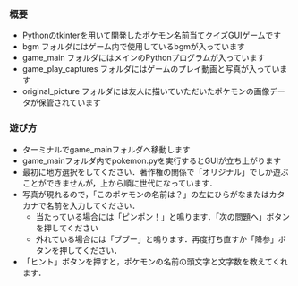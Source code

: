 ### 概要
* Pythonのtkinterを用いて開発したポケモン名前当てクイズGUIゲームです
* bgm フォルダにはゲーム内で使用しているbgmが入っています
* game_main フォルダにはメインのPythonプログラムが入っています
* game_play_captures フォルダにはゲームのプレイ動画と写真が入っています
* original_picture フォルダには友人に描いていただいたポケモンの画像データが保管されています

### 遊び方
* ターミナルでgame_mainフォルダへ移動します
* game_mainフォルダ内でpokemon.pyを実行するとGUIが立ち上がります
* 最初に地方選択をしてください．著作権の関係で「オリジナル」でしか遊ぶことができませんが，上から順に世代になっています．
* 写真が現れるので，「このポケモンの名前は？」の左にひらがなまたはカタカナで名前を入力してください．
  * 当たっている場合には「ピンポン！」と鳴ります．「次の問題へ」ボタンを押してください
  * 外れている場合には「ブブー」と鳴ります．再度打ち直すか「降参」ボタンを押してください．
* 「ヒント」ボタンを押すと，ポケモンの名前の頭文字と文字数を教えてくれます．